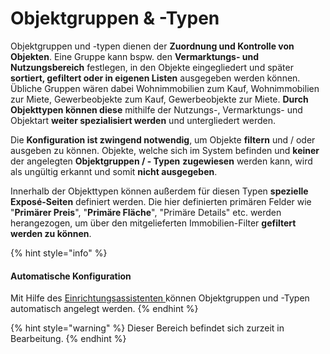 # Objektgruppen & -Typen

Objektgruppen und -typen dienen der **Zuordnung und Kontrolle von Objekten**. Eine Gruppe kann bspw. den **Vermarktungs- und Nutzungsbereich** festlegen, in den Objekte eingegliedert und später **sortiert, gefiltert oder in eigenen Listen** ausgegeben werden können. Übliche Gruppen wären dabei Wohnimmobilien zum Kauf, Wohnimmobilien zur Miete, Gewerbeobjekte zum Kauf, Gewerbeobjekte zur Miete. **Durch Objekttypen können diese** mithilfe der Nutzungs-, Vermarktungs- und Objektart **weiter spezialisiert werden** und untergliedert werden.

Die **Konfiguration ist zwingend notwendig**, um Objekte **filtern** und / oder ausgeben zu können. Objekte, welche sich im System befinden und **keiner** der angelegten **Objektgruppen / - Typen** **zugewiesen** werden kann, wird als ungültig erkannt und somit **nicht ausgegeben**.

Innerhalb der Objekttypen können außerdem für diesen Typen **spezielle Exposé-Seiten** definiert werden. Die hier definierten primären Felder wie "**Primärer Preis**", "**Primäre Fläche**", "Primäre Details" etc. werden herangezogen, um über den mitgelieferten Immobilien-Filter **gefiltert werden zu können**.

{% hint style="info" %}
#### Automatische Konfiguration

Mit Hilfe des [Einrichtungsassistenten ](https://www.contao-estatemanager.com/de/erweiterungen/einrichtungsassistent.html)können Objektgruppen und -Typen automatisch angelegt werden.
{% endhint %}

{% hint style="warning" %}
Dieser Bereich befindet sich zurzeit in Bearbeitung.
{% endhint %}
